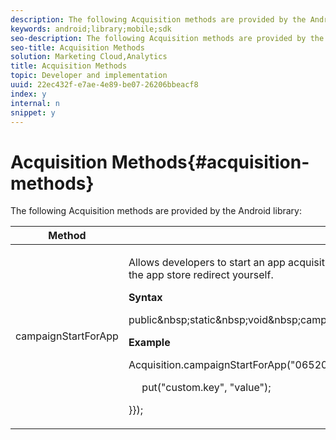 ```yaml
---
description: The following Acquisition methods are provided by the Android library 
keywords: android;library;mobile;sdk
seo-description: The following Acquisition methods are provided by the Android library 
seo-title: Acquisition Methods
solution: Marketing Cloud,Analytics
title: Acquisition Methods
topic: Developer and implementation
uuid: 22ec432f-e7ae-4e89-be07-26206bbeacf8
index: y
internal: n
snippet: y
---
```


# Acquisition Methods{#acquisition-methods}

The following Acquisition methods are provided by the Android library:

<table id="table_889B0204C0D54B52901DE3BFEA6D11F3"> 
 <thead> 
  <tr> 
   <th colname="col1" class="entry"> Method </th> 
   <th colname="col2" class="entry"> Description </th> 
  </tr> 
 </thead>
 <tbody> 
  <tr> 
   <td colname="col1"> <p>campaignStartForApp </p> </td> 
   <td colname="col2"> <p>Allows developers to start an app acquisition campaign as if the user clicked a link. This is helpful for creating manual acquisition links and handling the app store redirect yourself. </p> <p><b>Syntax</b> </p> 
    <codeblock class="syntax java">
      public&amp;nbsp;static&amp;nbsp;void&amp;nbsp;campaignStartForApp(final&amp;nbsp;String&amp;nbsp;appId,&amp;nbsp;final&amp;nbsp;Map&lt;String,&amp;nbsp;Object&gt;&amp;nbsp;data); 
    </codeblock> <p><b>Example</b> </p> 
    <codeblock class="syntax java">
      Acquisition.campaignStartForApp("0652024f-adcd-49f9-9bd7-2552a4564d2f",&nbsp;new&nbsp;HashMap&lt;String,&nbsp;Object&gt;()&nbsp;{{ 
     
&nbsp;&nbsp;&nbsp;&nbsp;&nbsp;put("custom.key",&nbsp;"value"); 
     
}}); 
    </codeblock> </td> 
  </tr> 
 </tbody> 
</table>

